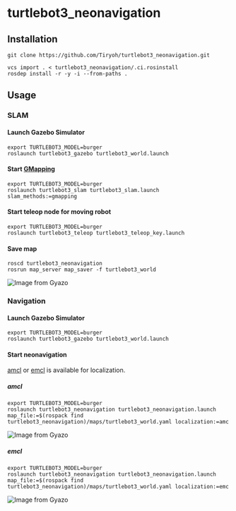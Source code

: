 # turtlebot3_neonavigation

## Installation

```
git clone https://github.com/Tiryoh/turtlebot3_neonavigation.git
```

```
vcs import . < turtlebot3_neonavigation/.ci.rosinstall
rosdep install -r -y -i --from-paths .
```

## Usage

### SLAM

#### Launch Gazebo Simulator

```
export TURTLEBOT3_MODEL=burger
roslaunch turtlebot3_gazebo turtlebot3_world.launch
```

#### Start [GMapping](https://openslam-org.github.io/gmapping.html)

```
export TURTLEBOT3_MODEL=burger
roslaunch turtlebot3_slam turtlebot3_slam.launch slam_methods:=gmapping
```

#### Start teleop node for moving robot

```
export TURTLEBOT3_MODEL=burger
roslaunch turtlebot3_teleop turtlebot3_teleop_key.launch
```

#### Save map

```
roscd turtlebot3_neonavigation
rosrun map_server map_saver -f turtlebot3_world
```

![Image from Gyazo](https://i.gyazo.com/cca9cb712d3864c8ecacc6d6a43d8640.png)

### Navigation

#### Launch Gazebo Simulator

```
export TURTLEBOT3_MODEL=burger
roslaunch turtlebot3_gazebo turtlebot3_world.launch
```

#### Start neonavigation

[amcl](http://wiki.ros.org/amcl) or [emcl](https://github.com/ryuichiueda/emcl) is available for localization.

##### amcl

```
export TURTLEBOT3_MODEL=burger
roslaunch turtlebot3_neonavigation turtlebot3_neonavigation.launch map_file:=$(rospack find turtlebot3_neonavigation)/maps/turtlebot3_world.yaml localization:=amc
```

![Image from Gyazo](https://i.gyazo.com/2ea6a2a6bcb3a4054eac1ed1b10f294f.gif)

##### emcl



```
export TURTLEBOT3_MODEL=burger
roslaunch turtlebot3_neonavigation turtlebot3_neonavigation.launch map_file:=$(rospack find turtlebot3_neonavigation)/maps/turtlebot3_world.yaml localization:=emc
```

![Image from Gyazo](https://i.gyazo.com/cfcfebb709a163ac8756b145df230341.gif)
